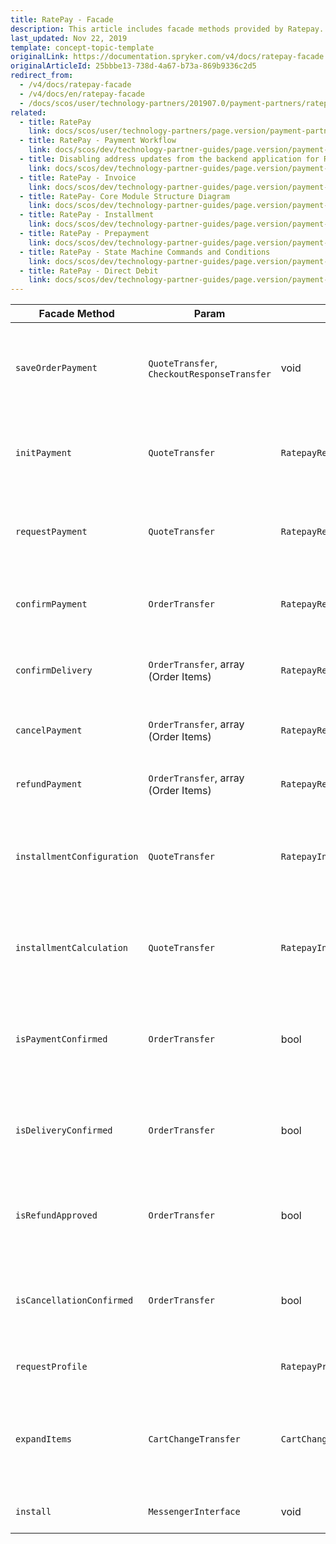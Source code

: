 ```yaml
---
title: RatePay - Facade
description: This article includes facade methods provided by Ratepay.
last_updated: Nov 22, 2019
template: concept-topic-template
originalLink: https://documentation.spryker.com/v4/docs/ratepay-facade
originalArticleId: 25bbbe13-738d-4a67-b73a-869b9336c2d5
redirect_from:
  - /v4/docs/ratepay-facade
  - /v4/docs/en/ratepay-facade
  - /docs/scos/user/technology-partners/201907.0/payment-partners/ratepay/technical-details-and-howtos/ratepay-facade.html
related:
  - title: RatePay
    link: docs/scos/user/technology-partners/page.version/payment-partners/ratepay.html
  - title: RatePay - Payment Workflow
    link: docs/scos/dev/technology-partner-guides/page.version/payment-partners/ratepay/technical-details-and-howtos/ratepay-payment-workflow.html
  - title: Disabling address updates from the backend application for RatePay
    link: docs/scos/dev/technology-partner-guides/page.version/payment-partners/ratepay/technical-details-and-howtos/disabling-address-updates-from-the-backend-application-for-ratepay.html
  - title: RatePay - Invoice
    link: docs/scos/dev/technology-partner-guides/page.version/payment-partners/ratepay/ratepay-payment-methods/ratepay-invoice.html
  - title: RatePay- Core Module Structure Diagram
    link: docs/scos/dev/technology-partner-guides/page.version/payment-partners/ratepay/ratepay-core-module-structure-diagram.html
  - title: RatePay - Installment
    link: docs/scos/dev/technology-partner-guides/page.version/payment-partners/ratepay/ratepay-payment-methods/ratepay-installment.html
  - title: RatePay - Prepayment
    link: docs/scos/dev/technology-partner-guides/page.version/payment-partners/ratepay/ratepay-payment-methods/ratepay-prepayment.html
  - title: RatePay - State Machine Commands and Conditions
    link: docs/scos/dev/technology-partner-guides/page.version/payment-partners/ratepay/technical-details-and-howtos/ratepay-state-machine-commands-and-conditions.html
  - title: RatePay - Direct Debit
    link: docs/scos/dev/technology-partner-guides/page.version/payment-partners/ratepay/ratepay-payment-methods/ratepay-direct-debit.html
---
```


| Facade Method | Param | Return | Description |
| --- | --- | --- | --- |
| `saveOrderPayment` | `QuoteTransfer`, `CheckoutResponseTransfer` | void | Saves RatePAY payment method data according to quote and checkout response transfer data. |
| `initPayment` | `QuoteTransfer` | `RatepayResponseTransfer` | Performs the init payment request to RatePAY Gateway to retrieve transaction data. |
| `requestPayment` | `QuoteTransfer` | `RatepayResponseTransfer` | Performs check the customer and order details payment request to RatePAY Gateway. |
| `confirmPayment` | `OrderTransfer` | `RatepayResponseTransfer` | Performs the payment confirmation request to RatePAY Gateway. |
| `confirmDelivery` | `OrderTransfer`, array (Order Items) | `RatepayResponseTransfer` | Performs the delivery confirmation request to RatePAY Gateway. |
| `cancelPayment` | `OrderTransfer`, array (Order Items) | `RatepayResponseTransfer` | Performs the cancel payment request to RatePAY Gateway. |
| `refundPayment` | `OrderTransfer`, array (Order Items) | `RatepayResponseTransfer` | Performs the refund payment request to RatePAY Gateway. |
| `installmentConfiguration` | `QuoteTransfer` | `RatepayInstallmentConfigurationResponseTransfer` | Performs the installment payment method calculator configuration request to RatePAY Gateway. |
| `installmentCalculation` | `QuoteTransfer` | `RatepayInstallmentCalculationResponseTransfer` | Performs the installment payment method calculator calculation request to RatePAY Gateway. |
| `isPaymentConfirmed` | `OrderTransfer` | bool | Checks if the payment confirmation API request got success response from RatePAY Gateway. |
| `isDeliveryConfirmed` | `OrderTransfer` | bool | Checks if the delivery confirmation API request got success response from RatePAY Gateway. |
| `isRefundApproved` | `OrderTransfer` | bool | Checks if the payment refund API request got success response from RatePAY Gateway. |
| `isCancellationConfirmed` | `OrderTransfer` | bool | Checks if the payment cancellation API request got success response from RatePAY Gateway. |
| `requestProfile` |  | `RatepayProfileResponseTransfer` | Retrieves profile data from Ratepay Gateway. |
| `expandItems` | `CartChangeTransfer` | `CartChangeTransfer` | Expands cart items with necessary for RatePAY information (short_description, long_description, etc). |
| `install` | `MessengerInterface` | void | Installs module translations to project glossary. |
